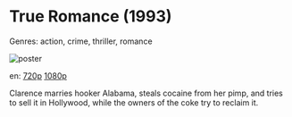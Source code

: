 # True Romance (1993)

Genres: action, crime, thriller, romance

![poster](http://image.tmdb.org/t/p/w500/bkJMxpzunO6q0pAdLUR6mCQngAZ.jpg)

en:
  [720p](magnet:?xt=urn:btih:400712646E0B2B3F226860C292B588E038B929EA&tr=udp://glotorrents.pw:6969/announce&tr=udp://tracker.opentrackr.org:1337/announce&tr=udp://torrent.gresille.org:80/announce&tr=udp://tracker.openbittorrent.com:80&tr=udp://tracker.coppersurfer.tk:6969&tr=udp://tracker.leechers-paradise.org:6969&tr=udp://p4p.arenabg.ch:1337&tr=udp://tracker.internetwarriors.net:1337)
  [1080p](magnet:?xt=urn:btih:FE85D73FED85C1155EFBD663AC352786B6E4B623&tr=udp://glotorrents.pw:6969/announce&tr=udp://tracker.opentrackr.org:1337/announce&tr=udp://torrent.gresille.org:80/announce&tr=udp://tracker.openbittorrent.com:80&tr=udp://tracker.coppersurfer.tk:6969&tr=udp://tracker.leechers-paradise.org:6969&tr=udp://p4p.arenabg.ch:1337&tr=udp://tracker.internetwarriors.net:1337)
  


Clarence marries hooker Alabama, steals cocaine from her pimp, and tries to sell it in Hollywood, while the owners of the coke try to reclaim it.